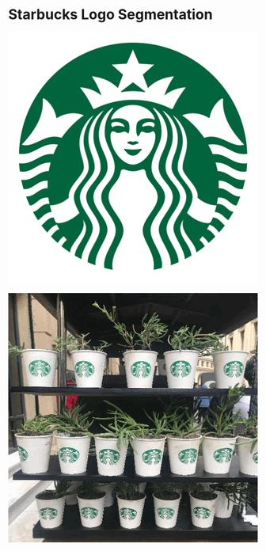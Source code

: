 # Starbucks Logo Segmentation

![Alternatif metin](starbucks-logo.png)

![Alt text](output/Starbucks_logo_guido-coppa-KJ2g56_S3s8-unsplash.gif)




